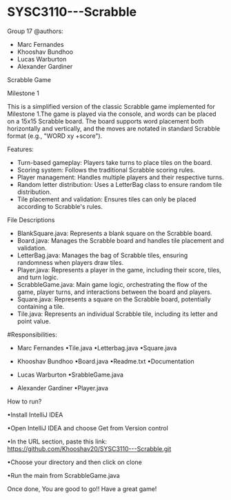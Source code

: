 # SYSC3110---Scrabble
Group 17
@authors:
- Marc Fernandes
- Khooshav Bundhoo
- Lucas Warburton
- Alexander Gardiner 

Scrabble Game

Milestone 1

This is a simplified version of the classic Scrabble game implemented for Milestone 1.The game is played via the console, and words can be placed on a 15x15 Scrabble board. The board supports word placement both horizontally and vertically, and the moves are notated in standard Scrabble format (e.g., "WORD xy +score").

Features:
- Turn-based gameplay: Players take turns to place tiles on the board.
- Scoring system: Follows the traditional Scrabble scoring rules.
- Player management: Handles multiple players and their respective turns.
- Random letter distribution: Uses a LetterBag class to ensure random tile distribution.
- Tile placement and validation: Ensures tiles can only be placed according to Scrabble's rules.

File Descriptions
- BlankSquare.java: Represents a blank square on the Scrabble board.
- Board.java: Manages the Scrabble board and handles tile placement and validation.
- LetterBag.java: Manages the bag of Scrabble tiles, ensuring randomness when players draw tiles.
- Player.java: Represents a player in the game, including their score, tiles, and turn logic.
- ScrabbleGame.java: Main game logic, orchestrating the flow of the game, player turns, and interactions between the board and players.
- Square.java: Represents a square on the Scrabble board, potentially containing a tile.
- Tile.java: Represents an individual Scrabble tile, including its letter and point value.

#Responsibilities:
- Marc Fernandes
 •Tile.java
 •Letterbag.java
 •Square.java

- Khooshav Bundhoo
 •Board.java
 •Readme.txt
 •Documentation

- Lucas Warburton
 •SrabbleGame.java
  
- Alexander Gardiner
 •Player.java


How to run?

 •Install IntelliJ IDEA
 
 •Open IntelliJ IDEA and choose Get from Version control
 
 •In the URL section, paste this link: https://github.com/Khooshav20/SYSC3110---Scrabble.git
 
 •Choose your directory and then click on clone

 •Run the main from ScrabbleGame.java

 
Once done, You are good to go!! Have a great game!

